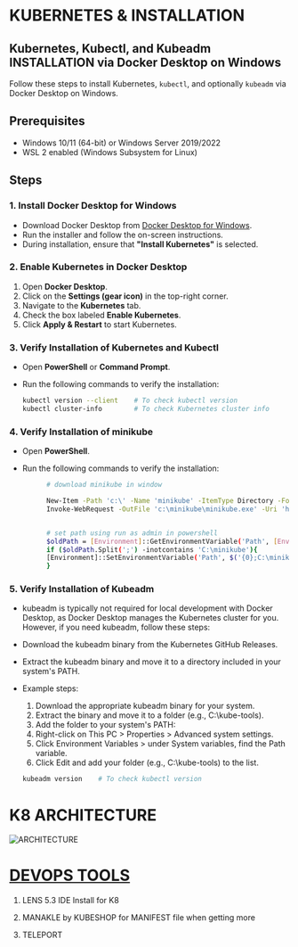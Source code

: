 # KUBERNETES & INSTALLATION

## Kubernetes, Kubectl, and Kubeadm INSTALLATION via Docker Desktop on Windows

Follow these steps to install Kubernetes, `kubectl`, and optionally `kubeadm` via Docker Desktop on Windows.

## Prerequisites

- Windows 10/11 (64-bit) or Windows Server 2019/2022
- WSL 2 enabled (Windows Subsystem for Linux)

## Steps

### 1. Install Docker Desktop for Windows

- Download Docker Desktop from [Docker Desktop for Windows](https://www.docker.com/products/docker-desktop).
- Run the installer and follow the on-screen instructions.
- During installation, ensure that **"Install Kubernetes"** is selected.

### 2. Enable Kubernetes in Docker Desktop

1. Open **Docker Desktop**.
2. Click on the **Settings (gear icon)** in the top-right corner.
3. Navigate to the **Kubernetes** tab.
4. Check the box labeled **Enable Kubernetes**.
5. Click **Apply & Restart** to start Kubernetes.

### 3. Verify Installation of Kubernetes and Kubectl

- Open **PowerShell** or **Command Prompt**.
- Run the following commands to verify the installation:

  ```bash
  kubectl version --client    # To check kubectl version
  kubectl cluster-info        # To check Kubernetes cluster info
  ```

### 4. Verify Installation of minikube

- Open **PowerShell**.
- Run the following commands to verify the installation:

  ```bash
        # download minikube in window

        New-Item -Path 'c:\' -Name 'minikube' -ItemType Directory -Force
        Invoke-WebRequest -OutFile 'c:\minikube\minikube.exe' -Uri 'https://github.com/kubernetes/minikube/releases/latest/download/minikube-windows-amd64.exe' -UseBasicParsing


        # set path using run as admin in powershell
        $oldPath = [Environment]::GetEnvironmentVariable('Path', [EnvironmentVariableTarget]::Machine)
        if ($oldPath.Split(';') -inotcontains 'C:\minikube'){
        [Environment]::SetEnvironmentVariable('Path', $('{0};C:\minikube' -f $oldPath), [EnvironmentVariableTarget]::Machine)
        }

  ```

### 5. Verify Installation of Kubeadm

- kubeadm is typically not required for local development with Docker Desktop, as Docker Desktop manages the Kubernetes cluster for you. However, if you need kubeadm, follow these steps:

- Download the kubeadm binary from the Kubernetes GitHub Releases.

- Extract the kubeadm binary and move it to a directory included in your system's PATH.

- Example steps:

  1. Download the appropriate kubeadm binary for your system.
  2. Extract the binary and move it to a folder (e.g., C:\kube-tools).
  3. Add the folder to your system's PATH:
  4. Right-click on This PC > Properties > Advanced system settings.
  5. Click Environment Variables > under System variables, find the Path variable.
  6. Click Edit and add your folder (e.g., C:\kube-tools) to the list.

  ```bash
  kubeadm version    # To check kubectl version
  ```

# K8 ARCHITECTURE

![ARCHITECTURE](readme-data/k8architecture.png)

# [DEVOPS TOOLS](https://landscape.cncf.io/)

1.  LENS 5.3 IDE Install for K8

2.  MANAKLE by KUBESHOP for MANIFEST file when getting more

3.  TELEPORT
